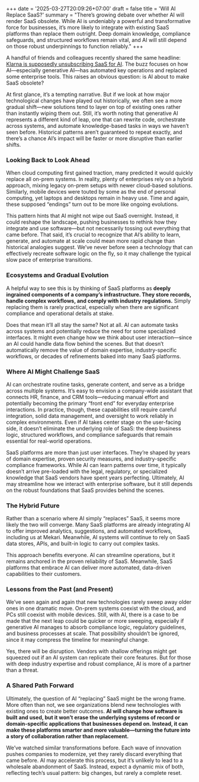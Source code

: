 +++
date = '2025-03-27T20:09:26+07:00'
draft = false 
title = 'Will AI Replace SaaS?'
summary = "There’s growing debate over whether AI will render SaaS obsolete. While AI is undeniably a powerful and transformative force for businesses, it’s more likely to integrate with existing SaaS platforms than replace them outright. Deep domain knowledge, compliance safeguards, and structured workflows remain vital, and AI will still depend on those robust underpinnings to function reliably."
+++
<!--more-->
A handful of friends and colleagues recently shared the same headline: [Klarna is supposedly unsubscribing SaaS for AI](https://www.inc.com/sam-blum/klarna-plans-to-shut-down-saas-providers-and-replace-them-with-ai.html). The buzz focuses on how AI—especially generative AI—has automated key operations and replaced some enterprise tools. This raises an obvious question: is AI about to make SaaS obsolete?

At first glance, it’s a tempting narrative. But if we look at how major technological changes have played out historically, we often see a more gradual shift—new solutions tend to layer on top of existing ones rather than instantly wiping them out. Still, it’s worth noting that generative AI represents a different kind of leap, one that can rewrite code, orchestrate across systems, and automate knowledge-based tasks in ways we haven’t seen before. Historical patterns aren’t guaranteed to repeat exactly, and there’s a chance AI’s impact will be faster or more disruptive than earlier shifts.

### Looking Back to Look Ahead
When cloud computing first gained traction, many predicted it would quickly replace all on-prem systems. In reality, plenty of enterprises rely on a hybrid approach, mixing legacy on-prem setups with newer cloud-based solutions. Similarly, mobile devices were touted by some as the end of personal computing, yet laptops and desktops remain in heavy use. Time and again, these supposed “endings” turn out to be more like ongoing evolutions.

This pattern hints that AI might not wipe out SaaS overnight. Instead, it could reshape the landscape, pushing businesses to rethink how they integrate and use software—but not necessarily tossing out everything that came before. That said, it’s crucial to recognize that AI’s ability to learn, generate, and automate at scale could mean more rapid change than historical analogies suggest. We’ve never before seen a technology that can effectively recreate software logic on the fly, so it may challenge the typical slow pace of enterprise transitions.

### Ecosystems and Gradual Evolution
A helpful way to see this is by thinking of SaaS platforms as **deeply ingrained components of a company’s infrastructure. They store records, handle complex workflows, and comply with industry regulations.** Simply replacing them is rarely practical, especially when there are significant compliance and operational details at stake.

Does that mean it’ll all stay the same? Not at all. AI can automate tasks across systems and potentially reduce the need for some specialized interfaces. It might even change how we think about user interaction—since an AI could handle data flow behind the scenes. But that doesn’t automatically remove the value of domain expertise, industry-specific workflows, or decades of refinements baked into many SaaS platforms.

### Where AI Might Challenge SaaS
AI can orchestrate routine tasks, generate content, and serve as a bridge across multiple systems. It’s easy to envision a company-wide assistant that connects HR, finance, and CRM tools—reducing manual effort and potentially becoming the primary “front end” for everyday enterprise interactions. In practice, though, these capabilities still require careful integration, solid data management, and oversight to work reliably in complex environments. Even if AI takes center stage on the user-facing side, it doesn’t eliminate the underlying role of SaaS: the deep business logic, structured workflows, and compliance safeguards that remain essential for real-world operations.

SaaS platforms are more than just user interfaces. They’re shaped by years of domain expertise, proven security measures, and industry-specific compliance frameworks. While AI can learn patterns over time, it typically doesn’t arrive pre-loaded with the legal, regulatory, or specialized knowledge that SaaS vendors have spent years perfecting. Ultimately, AI may streamline how we interact with enterprise software, but it still depends on the robust foundations that SaaS provides behind the scenes.

### The Hybrid Future
Rather than a scenario where AI simply “replaces” SaaS, it seems more likely the two will converge. Many SaaS platforms are already integrating AI to offer improved analytics, suggestions, and automated workflows, including us at Mekari. Meanwhile, AI systems will continue to rely on SaaS data stores, APIs, and built-in logic to carry out complex tasks.

This approach benefits everyone. AI can streamline operations, but it remains anchored in the proven reliability of SaaS. Meanwhile, SaaS platforms that embrace AI can deliver more automated, data-driven capabilities to their customers.

### Lessons from the Past (and Present)
We’ve seen again and again that new technologies rarely sweep away older ones in one dramatic move. On-prem systems coexist with the cloud, and PCs still coexist with mobile devices. Still, with AI, there is a case to be made that the next leap could be quicker or more sweeping, especially if generative AI manages to absorb compliance logic, regulatory guidelines, and business processes at scale. That possibility shouldn’t be ignored, since it may compress the timeline for meaningful change.

Yes, there will be disruption. Vendors with shallow offerings might get squeezed out if an AI system can replicate their core features. But for those with deep industry expertise and robust compliance, AI is more of a partner than a threat.

### A Shared Path Forward
Ultimately, the question of AI “replacing” SaaS might be the wrong frame. More often than not, we see organizations blend new technologies with existing ones to create better outcomes. **AI will change how software is built and used, but it won’t erase the underlying systems of record or domain-specific applications that businesses depend on. Instead, it can make these platforms smarter and more valuable—turning the future into a story of collaboration rather than replacement.**

We’ve watched similar transformations before. Each wave of innovation pushes companies to modernize, yet they rarely discard everything that came before. AI may accelerate this process, but it’s unlikely to lead to a wholesale abandonment of SaaS. Instead, expect a dynamic mix of both, reflecting tech’s usual pattern: big changes, but rarely a complete reset.
